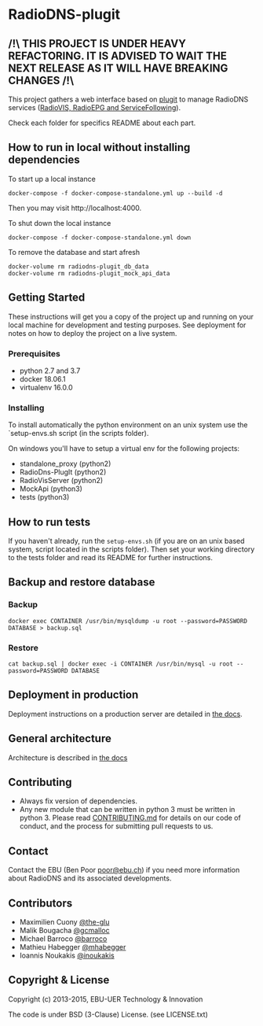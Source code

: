 RadioDNS-plugit
===============

## /!\ THIS PROJECT IS UNDER HEAVY REFACTORING. IT IS ADVISED TO WAIT THE NEXT RELEASE AS IT WILL HAVE BREAKING CHANGES /!\

This project gathers a web interface based on [plugit](https://github.com/ebu/plugit) to manage RadioDNS
services ([RadioVIS, RadioEPG and ServiceFollowing](http://www.radiodns.org)). 

Check each folder for specifics README about each part.

## How to run in local without installing dependencies
To start up a local instance

```
docker-compose -f docker-compose-standalone.yml up --build -d
```

Then you may visit http://localhost:4000.

To shut down the local instance

```
docker-compose -f docker-compose-standalone.yml down
```

To remove the database and start afresh

```
docker-volume rm radiodns-plugit_db_data
docker-volume rm radiodns-plugit_mock_api_data
```

## Getting Started
These instructions will get you a copy of the project up and running on your local machine for development and
testing purposes. See deployment for notes on how to deploy the project on a live system.

### Prerequisites
- python 2.7 and 3.7
- docker 18.06.1
- virtualenv 16.0.0

### Installing
To install automatically the python environment on an unix system use the `setup-envs.sh script (in the scripts folder).

On windows you'll have to setup a virtual env for the following projects:
- standalone_proxy (python2)
- RadioDns-PlugIt (python2)
- RadioVisServer (python2)
- MockApi (python3)
- tests (python3)

## How to run tests
If you haven't already, run the `setup-envs.sh` (if you are on an unix based system, script located in the scripts folder).
Then set your working directory to the tests folder and read its README for further instructions.

## Backup and restore database
### Backup
    docker exec CONTAINER /usr/bin/mysqldump -u root --password=PASSWORD DATABASE > backup.sql

### Restore
    cat backup.sql | docker exec -i CONTAINER /usr/bin/mysql -u root --password=PASSWORD DATABASE
    
## Deployment in production
Deployment instructions on a production server are detailed in [the docs](/docs/Radiodns_manual_deployment_user_guide.md).    

## General architecture
Architecture is described in [the docs](/docs/Radiodns_architecture.md)

## Contributing
- Always fix version of dependencies.
- Any new module that can be written in python 3 must be written in python 3.
Please read [CONTRIBUTING.md](CONTRIBUTING.md) for details on our code of conduct, and the process for submitting pull requests to us.

## Contact
Contact the EBU (Ben Poor poor@ebu.ch) if you need more information about RadioDNS and its associated developments.

## Contributors
* Maximilien Cuony [@the-glu](https://github.com/the-glu)
* Malik Bougacha [@gcmalloc](https://github.com/gcmalloc)
* Michael Barroco [@barroco](https://github.com/barroco)
* Mathieu Habegger [@mhabegger](https://github.com/mhabegger)
* Ioannis Noukakis [@inoukakis](https://github.com/ioannisNoukakis)


## Copyright & License
Copyright (c) 2013-2015, EBU-UER Technology & Innovation

The code is under BSD (3-Clause) License. (see LICENSE.txt)
